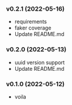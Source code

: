 ###  v0.2.1  (2022-05-16)
- requirements
- faker coverage
- Update README.md

###  v0.2.0  (2022-05-13)
- uuid version support
- Update README.md

###  v0.1.0  (2022-05-12)
- voila

